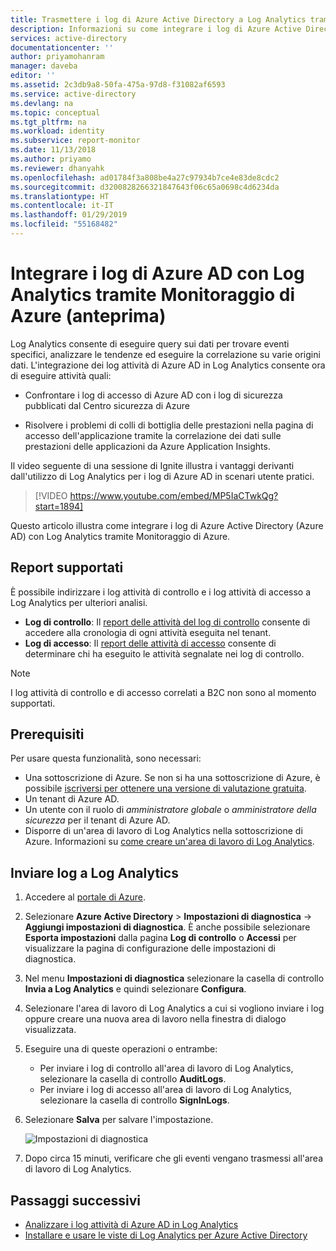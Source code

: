 ```yaml
---
title: Trasmettere i log di Azure Active Directory a Log Analytics tramite Monitoraggio di Azure (anteprima) | Microsoft Docs
description: Informazioni su come integrare i log di Azure Active Directory con Log Analytics tramite Monitoraggio di Azure (anteprima)
services: active-directory
documentationcenter: ''
author: priyamohanram
manager: daveba
editor: ''
ms.assetid: 2c3db9a8-50fa-475a-97d8-f31082af6593
ms.service: active-directory
ms.devlang: na
ms.topic: conceptual
ms.tgt_pltfrm: na
ms.workload: identity
ms.subservice: report-monitor
ms.date: 11/13/2018
ms.author: priyamo
ms.reviewer: dhanyahk
ms.openlocfilehash: ad01784f3a808be4a27c97934b7ce4e83de8cdc2
ms.sourcegitcommit: d3200828266321847643f06c65a0698c4d6234da
ms.translationtype: HT
ms.contentlocale: it-IT
ms.lasthandoff: 01/29/2019
ms.locfileid: "55168482"
---
```

# <a name="integrate-azure-ad-logs-with-log-analytics-using-azure-monitor-preview"></a>Integrare i log di Azure AD con Log Analytics tramite Monitoraggio di Azure (anteprima)

Log Analytics consente di eseguire query sui dati per trovare eventi specifici, analizzare le tendenze ed eseguire la correlazione su varie origini dati. L'integrazione dei log attività di Azure AD in Log Analytics consente ora di eseguire attività quali:

 * Confrontare i log di accesso di Azure AD con i log di sicurezza pubblicati dal Centro sicurezza di Azure

 * Risolvere i problemi di colli di bottiglia delle prestazioni nella pagina di accesso dell'applicazione tramite la correlazione dei dati sulle prestazioni delle applicazioni da Azure Application Insights.  

Il video seguente di una sessione di Ignite illustra i vantaggi derivanti dall'utilizzo di Log Analytics per i log di Azure AD in scenari utente pratici.

> [!VIDEO https://www.youtube.com/embed/MP5IaCTwkQg?start=1894]

Questo articolo illustra come integrare i log di Azure Active Directory (Azure AD) con Log Analytics tramite Monitoraggio di Azure.

## <a name="supported-reports"></a>Report supportati

È possibile indirizzare i log attività di controllo e i log attività di accesso a Log Analytics per ulteriori analisi. 

* **Log di controllo**: Il [report delle attività del log di controllo](concept-audit-logs.md) consente di accedere alla cronologia di ogni attività eseguita nel tenant.
* **Log di accesso**: Il [report delle attività di accesso](concept-sign-ins.md) consente di determinare chi ha eseguito le attività segnalate nei log di controllo.

> [!NOTE]
> I log attività di controllo e di accesso correlati a B2C non sono al momento supportati.
>

## <a name="prerequisites"></a>Prerequisiti 

Per usare questa funzionalità, sono necessari:

* Una sottoscrizione di Azure. Se non si ha una sottoscrizione di Azure, è possibile [iscriversi per ottenere una versione di valutazione gratuita](https://azure.microsoft.com/free/).
* Un tenant di Azure AD.
* Un utente con il ruolo di *amministratore globale* o *amministratore della sicurezza* per il tenant di Azure AD.
* Disporre di un'area di lavoro di Log Analytics nella sottoscrizione di Azure. Informazioni su [come creare un'area di lavoro di Log Analytics](https://docs.microsoft.com/azure/log-analytics/log-analytics-quick-create-workspace).

## <a name="send-logs-to-log-analytics"></a>Inviare log a Log Analytics

1. Accedere al [portale di Azure](https://portal.azure.com). 

2. Selezionare **Azure Active Directory** > **Impostazioni di diagnostica** -> **Aggiungi impostazioni di diagnostica**. È anche possibile selezionare **Esporta impostazioni** dalla pagina **Log di controllo** o **Accessi** per visualizzare la pagina di configurazione delle impostazioni di diagnostica.  
    
3. Nel menu **Impostazioni di diagnostica** selezionare la casella di controllo **Invia a Log Analytics** e quindi selezionare **Configura**.

4. Selezionare l'area di lavoro di Log Analytics a cui si vogliono inviare i log oppure creare una nuova area di lavoro nella finestra di dialogo visualizzata.  

5. Eseguire una di queste operazioni o entrambe:
    * Per inviare i log di controllo all'area di lavoro di Log Analytics, selezionare la casella di controllo **AuditLogs**. 
    * Per inviare i log di accesso all'area di lavoro di Log Analytics, selezionare la casella di controllo **SignInLogs**.

6. Selezionare **Salva** per salvare l'impostazione.

    ![Impostazioni di diagnostica](./media/howto-integrate-activity-logs-with-log-analytics/Configure.png)

7. Dopo circa 15 minuti, verificare che gli eventi vengano trasmessi all'area di lavoro di Log Analytics.

## <a name="next-steps"></a>Passaggi successivi

* [Analizzare i log attività di Azure AD in Log Analytics](howto-analyze-activity-logs-log-analytics.md)
* [Installare e usare le viste di Log Analytics per Azure Active Directory](howto-install-use-log-analytics-views.md)
